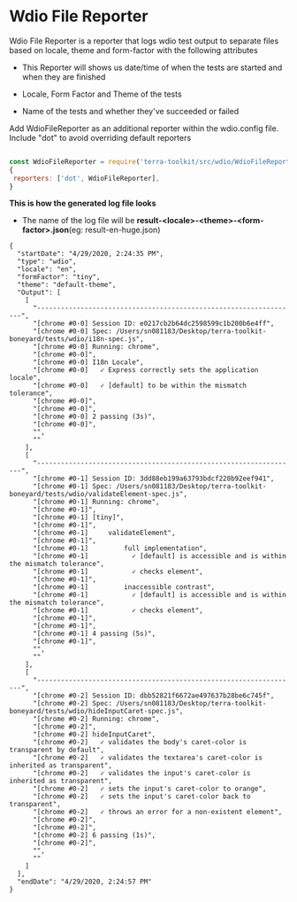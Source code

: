# Wdio File Reporter

  

Wdio File Reporter is a reporter that logs wdio test output to separate files based on locale, theme and form-factor with the following attributes

- This Reporter will shows us date/time of when the tests are started and when they are finished

- Locale, Form Factor and Theme of the tests 

- Name of the tests and whether they've succeeded or failed

Add WdioFileReporter as an additional reporter within the wdio.config file. Include "dot" to avoid overriding default reporters

```javascript

const WdioFileReporter = require('terra-toolkit/src/wdio/WdioFileReporter');
{
 reporters: ['dot', WdioFileReporter],
}

```

**This is how the generated log file looks**
- The name of the log file will be **result-\<locale>-\<theme>-\<form-factor>.json**(eg: result-en-huge.json)
```
{
  "startDate": "4/29/2020, 2:24:35 PM",
  "type": "wdio",
  "locale": "en",
  "formFactor": "tiny",
  "theme": "default-theme",
  "Output": [
    [
      "------------------------------------------------------------------",
      "[chrome #0-0] Session ID: e0217cb2b64dc2598599c1b200b6e4ff",
      "[chrome #0-0] Spec: /Users/sn081183/Desktop/terra-toolkit-boneyard/tests/wdio/i18n-spec.js",
      "[chrome #0-0] Running: chrome",
      "[chrome #0-0]",
      "[chrome #0-0] I18n Locale",
      "[chrome #0-0]   ✓ Express correctly sets the application locale",
      "[chrome #0-0]   ✓ [default] to be within the mismatch tolerance",
      "[chrome #0-0]",
      "[chrome #0-0]",
      "[chrome #0-0] 2 passing (3s)",
      "[chrome #0-0]",
      "",
      ""
    ],
    [
      "------------------------------------------------------------------",
      "[chrome #0-1] Session ID: 3dd88eb199a63793bdcf220b92eef941",
      "[chrome #0-1] Spec: /Users/sn081183/Desktop/terra-toolkit-boneyard/tests/wdio/validateElement-spec.js",
      "[chrome #0-1] Running: chrome",
      "[chrome #0-1]",
      "[chrome #0-1] [tiny]",
      "[chrome #0-1]",
      "[chrome #0-1]     validateElement",
      "[chrome #0-1]",
      "[chrome #0-1]         full implementation",
      "[chrome #0-1]           ✓ [default] is accessible and is within the mismatch tolerance",
      "[chrome #0-1]           ✓ checks element",
      "[chrome #0-1]",
      "[chrome #0-1]         inaccessible contrast",
      "[chrome #0-1]           ✓ [default] is accessible and is within the mismatch tolerance",
      "[chrome #0-1]           ✓ checks element",
      "[chrome #0-1]",
      "[chrome #0-1]",
      "[chrome #0-1] 4 passing (5s)",
      "[chrome #0-1]",
      "",
      ""
    ],
    [
      "------------------------------------------------------------------",
      "[chrome #0-2] Session ID: dbb52821f6672ae497637b28be6c745f",
      "[chrome #0-2] Spec: /Users/sn081183/Desktop/terra-toolkit-boneyard/tests/wdio/hideInputCaret-spec.js",
      "[chrome #0-2] Running: chrome",
      "[chrome #0-2]",
      "[chrome #0-2] hideInputCaret",
      "[chrome #0-2]   ✓ validates the body's caret-color is transparent by default",
      "[chrome #0-2]   ✓ validates the textarea's caret-color is inherited as transparent",
      "[chrome #0-2]   ✓ validates the input's caret-color is inherited as transparent",
      "[chrome #0-2]   ✓ sets the input's caret-color to orange",
      "[chrome #0-2]   ✓ sets the input's caret-color back to transparent",
      "[chrome #0-2]   ✓ throws an error for a non-existent element",
      "[chrome #0-2]",
      "[chrome #0-2]",
      "[chrome #0-2] 6 passing (1s)",
      "[chrome #0-2]",
      "",
      ""
    ]
  ],
  "endDate": "4/29/2020, 2:24:57 PM"
}

```